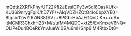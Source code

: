 mQdtk2XRFkPhyrUT22KfI2JEsslOPy3wSdI6OasKUfk=
KU36i9nrygFqiK/hD7YF/+AlqVDZHZQtQ4Io0bpXYE0=
8tqsbi12wYt67iN38D/Vz+8PGbrHbAJEGQvDIKn++uA=
ltMCMR3ChxhH23+M/t/ufM4MQDC+xt25/EvKmxeV6NQ=
OLlPeDuriBOeRkYnvJueWI02/u6mH64p6IM4RtbxDt8=
